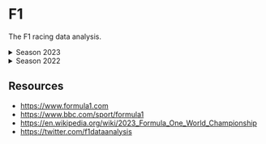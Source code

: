 # F1

The F1 racing data analysis.

<details>
<summary>Season 2023</summary>
  
- [x] 1. Bahrain Grand Prix,	Bahrain Bahrain International Circuit, Sakhir	5 March
- [x] 2. Saudi Arabian Grand Prix,	Saudi Arabia Jeddah Corniche Circuit, Jeddah	19 March
- [ ] 3. Australian Grand Prix,	Australia Albert Park Circuit, Melbourne	2 April
- [x] 4. Azerbaijan Grand Prix,	Azerbaijan Baku City Circuit, Baku	30 April
- [x] 5. Miami Grand Prix,	United States Miami International Autodrome, Miami Gardens, Florida	7 May
- [ ] 6. Emilia Romagna Grand Prix,	Italy Imola Circuit, Imola	21 May
- [x] 7. Monaco Grand Prix,	Monaco Circuit de Monaco, Monaco	28 May
- [ ] 8. Spanish Grand Prix,	Spain Circuit de Barcelona-Catalunya, Montmeló	4 June
- [ ] 9. Canadian Grand Prix,	Canada Circuit Gilles Villeneuve, Montréal	18 June
- [ ] 10.	Austrian Grand Prix,	Austria Red Bull Ring, Spielberg	2 July
- [ ] 11.	British Grand Prix,	United Kingdom Silverstone Circuit, Silverstone	9 July
- [ ] 12.	Hungarian Grand Prix,	Hungary Hungaroring, Mogyoród	23 July
- [ ] 13.	Belgian Grand Prix,	Belgium Circuit de Spa-Francorchamps, Stavelot	30 July
- [ ] 14.	Dutch Grand Prix,	Netherlands Circuit Zandvoort, Zandvoort	27 August
- [ ] 15.	Italian Grand Prix,	Italy Monza Circuit, Monza	3 September
- [ ] 16.	Singapore Grand Prix,	Singapore Marina Bay Street Circuit, Singapore	17 September
- [ ] 17.	Japanese Grand Prix,	Japan Suzuka International Racing Course, Suzuka	24 September
- [ ] 18.	Qatar Grand Prix,	Qatar Lusail International Circuit, Lusail	8 October
- [ ] 19.	United States Grand Prix,	United States Circuit of the Americas, Austin, Texas	22 October
- [ ] 20.	Mexico City Grand Prix,	Mexico Autódromo Hermanos Rodríguez, Mexico City	29 October
- [ ] 21.	São Paulo Grand Prix,	Brazil Interlagos Circuit, São Paulo	5 November
- [ ] 22.	Las Vegas Grand Prix,	United States Las Vegas Strip Circuit, Las Vegas, Nevada[b]	18 November
- [ ] 23.	Abu Dhabi Grand Prix,	United Arab Emirates Yas Marina Circuit, Abu Dhabi	26 November

</details>

<details>
<summary>Season 2022</summary>

</details>

## Resources

- https://www.formula1.com
- https://www.bbc.com/sport/formula1
- https://en.wikipedia.org/wiki/2023_Formula_One_World_Championship
- https://twitter.com/f1dataanalysis
